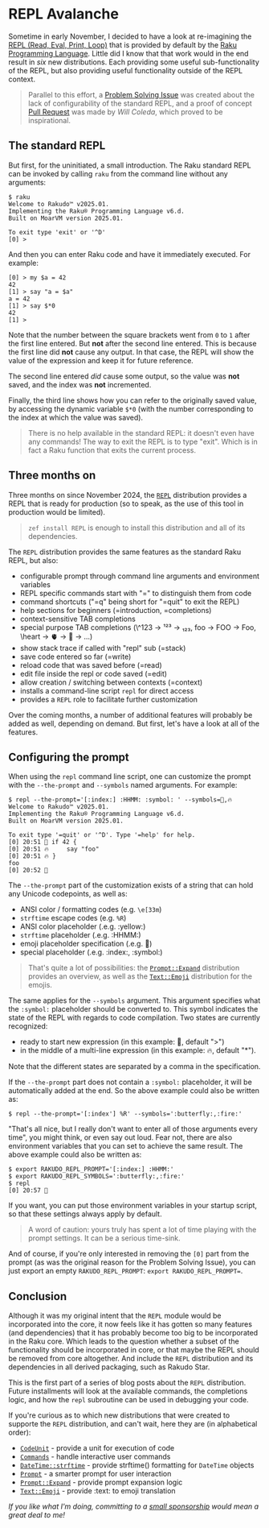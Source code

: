# REPL Avalanche

Sometime in early November, I decided to have a look at re-imagining the [REPL (Read, Eval, Print, Loop)](https://docs.raku.org/language/REPL) that is provided by default by the [Raku Programming Language](https://raku.org).  Little did I know that that work would in the end result in *six* new distributions.  Each providing some useful sub-functionality of the REPL, but also providing useful functionality outside of the REPL context.

> Parallel to this effort, a [Problem Solving Issue](https://github.com/raku/problem-solving/issues/459) was created about the lack of configurability of the standard REPL, and a proof of concept [Pull Request](https://github.com/Raku/problem-solving/pull/460) was made by *Will Coleda*, which proved to be inspirational.

## The standard REPL

But first, for the uninitiated, a small introduction.  The Raku standard REPL can be invoked by calling `raku` from the command line without any arguments:
```
$ raku
Welcome to Rakudo™ v2025.01.
Implementing the Raku® Programming Language v6.d.
Built on MoarVM version 2025.01.

To exit type 'exit' or '^D'
[0] >
```
And then you can enter Raku code and have it immediately executed.  For example:
```
[0] > my $a = 42
42
[1] > say "a = $a"
a = 42
[1] > say $*0
42
[1] >
```
Note that the number between the square brackets went from `0` to `1` after the first line entered.  But **not** after the second line entered.  This is because the first line did **not** cause any output.  In that case, the REPL will show the value of the expression and keep it for future reference.

The second line entered *did* cause some output, so the value was **not** saved, and the index was **not** incremented.

Finally, the third line shows how you can refer to the originally saved value, by accessing the dynamic variable `$*0` (with the number corresponding to the index at which the value was saved).

> There is no help available in the standard REPL: it doesn't even have any commands!  The way to exit the REPL is to type "exit".  Which is in fact a Raku function that exits the current process.

## Three months on
Three months on since November 2024, the [`REPL`](https://raku.land/zef:lizmat/REPL) distribution provides a REPL that is ready for production (so to speak, as the use of this tool in production would be limited).

> `zef install REPL` is enough to install this distribution and all of its dependencies.

The `REPL` distribution provides the same features as the standard Raku REPL, but also:
- configurable prompt through command line arguments and environment variables
- REPL specific commands start with "=" to distinguish them from code
- command shortcuts ("=q" being short for "=quit" to exit the REPL)
- help sections for beginners (=introduction, =completions)
- context-sensitive TAB completions
- special purpose TAB completions (\\^123 → ¹²³ → ₁₂₃, foo → FOO → Foo, \heart → 🫀 → 💓 → ...)
- show stack trace if called with "repl" sub (=stack)
- save code entered so far (=write)
- reload code that was saved before (=read)
- edit file inside the repl or code saved (=edit)
- allow creation / switching between contexts (=context)
- installs a command-line script `repl` for direct access
- provides a `REPL` role to facilitate further customization

Over the coming months, a number of additional features will probably be added as well, depending on demand.  But first, let's have a look at all of the features.

## Configuring the prompt

When using the `repl` command line script, one can customize the prompt with the `--the-prompt` and `--symbols` named arguments.  For example:
```
$ repl --the-prompt='[:index:] :HHMM: :symbol: ' --symbols=🦋,🔥
Welcome to Rakudo™ v2025.01.
Implementing the Raku® Programming Language v6.d.
Built on MoarVM version 2025.01.

To exit type '=quit' or '^D'. Type '=help' for help.
[0] 20:51 🦋 if 42 {
[0] 20:51 🔥     say "foo"
[0] 20:51 🔥 }
foo
[0] 20:52 🦋 
```
The `--the-prompt` part of the customization exists of a string that can hold any Unicode codepoints, as well as:
- ANSI color / formatting codes (e.g. `\e[33m`)
- `strftime` escape codes (e.g. `%R`)
- ANSI color placeholder (.e.g. :yellow:)
- `strftime` placeholder (.e.g. :HHMM:)
- emoji placeholder specification (.e.g. :butterfly:)
- special placeholder (.e.g. :index:, :symbol:)

> That's quite a lot of possibilities: the [`Prompt::Expand`](https://raku.land/zef:lizmat/Prompt::Expand) distribution provides an overview, as well as the [`Text::Emoji`](https://raku.land/zef:lizmat/Text::Emoji) distribution for the emojis.

The same applies for the `--symbols` argument.  This argument specifies what the `:symbol:` placeholder should be converted to.  This symbol indicates the state of the REPL with regards to code compilation.  Two states are currently recognized:
- ready to start new expression (in this example: 🦋, default ">")
- in the middle of a multi-line expression (in this example: 🔥, default "*").

Note that the different states are separated by a comma in the specification.

If the `--the-prompt` part does not contain a `:symbol:` placeholder, it will be automatically added at the end.  So the above example could also be written as:
```
$ repl --the-prompt='[:index'] %R' --symbols=':butterfly:,:fire:'
```

"That's all nice, but I really don't want to enter all of those arguments every time", you might think, or even say out loud.  Fear not, there are also environment variables that you can set to achieve the same result.  The above example could also be written as:
```
$ export RAKUDO_REPL_PROMPT='[:index:] :HHMM:'
$ export RAKUDO_REPL_SYMBOLS=':butterfly:,:fire:'
$ repl
[0] 20:57 🦋
```
If you want, you can put those environment variables in your startup script, so that these settings always apply by default.

> A word of caution: yours truly has spent a lot of time playing with the prompt settings.  It can be a serious time-sink.

And of course, if you're only interested in removing the `[0]` part from the prompt (as was the original reason for the Problem Solving Issue), you can just export an empty `RAKUDO_REPL_PROMPT`: `export RAKUDO_REPL_PROMPT=`.

## Conclusion

Although it was my original intent that the `REPL` module would be incorporated into the core, it now feels like it has gotten so many features (and dependencies) that it has probably become too big to be incorporated in the Raku core.  Which leads to the question whether a subset of the functionality should be incorporated in core, or that maybe the REPL should be removed from core altogether.  And include the `REPL` distribution and its dependencies in all derived packaging, such as Rakudo Star.

This is the first part of a series of blog posts about the `REPL` distribution.  Future installments will look at the available commands, the completions logic, and how the `repl` subroutine can be used in debugging your code.

If you're curious as to which new distributions that were created to supporte the `REPL` distribution, and can't wait, here they are (in alphabetical order):
- [`CodeUnit`](https://raku.land/zef:lizmat/CodeUnit) - provide a unit for execution of code
- [`Commands`](https://raku.land/zef:lizmat/Commands) - handle interactive user commands
- [`DateTime::strftime`](https://raku.land/zef:lizmat/DateTime::strftime) -  provide strftime() formatting for `DateTime` objects
- [`Prompt`](https://raku.land/zef:lizmat/Prompt) - a smarter prompt for user interaction
- [`Prompt::Expand`](https://raku.land/zef:lizmat/Prompt::Expand) - provide prompt expansion logic
- [`Text::Emoji`](https://raku.land/zef:lizmat/Text::Emoji) - provide :text: to emoji translation

*If you like what I'm doing, committing to a [small sponsorship](https://github.com/sponsors/lizmat/) would mean a great deal to me!*
